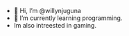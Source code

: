 - 👋 Hi, I’m @willynjuguna
- 🌱 I’m currently learning programming.
- Im also intreested in gaming.
  

<!---
willynjugna/willynjugna is a ✨ special ✨ repository because its `README.md` (this file) appears on your GitHub profile.
You can click the Preview link to take a look at your changes.
--->
